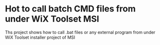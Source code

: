 # Hot to call batch CMD files from under WiX Toolset MSI

Ths project shows how to call .bat files or any external program from under WiX Toolset installer project of MSI
